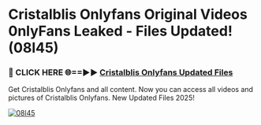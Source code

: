 # Cristalblis Onlyfans Original Videos 0nlyFans Leaked - Files Updated! (08l45)

<h3>🔴 CLICK HERE 🌐==►► <a href="https://tinyurl.com/2m67pmp6" rel="nofollow">Cristalblis Onlyfans Updated Files</a></h3>

Get Cristalblis Onlyfans and all content. Now you can access all videos and pictures of Cristalblis Onlyfans. New Updated Files 2025!

[![08l45](https://i.imgur.com/H4QAA4z.gif)](https://tinyurl.com/2m67pmp6)